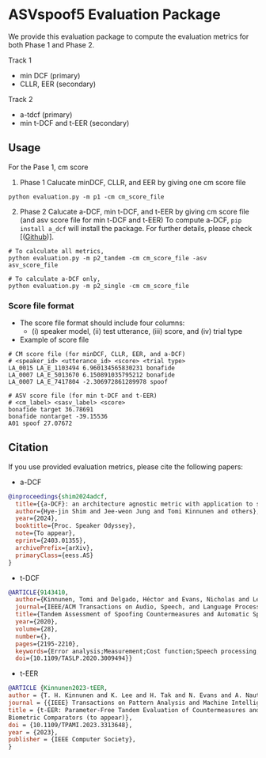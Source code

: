 # ASVspoof5 Evaluation Package
We provide this evaluation package to compute the evaluation metrics for both Phase 1 and Phase 2.

Track 1
* min DCF (primary)
* CLLR, EER (secondary)

Track 2
* a-tdcf (primary)
* min t-DCF and t-EER (secondary)


## Usage
For the Pase 1, cm score 

1. Phase 1
Calucate minDCF, CLLR, and EER by giving one cm score file
```
python evaluation.py -m p1 -cm cm_score_file
```

2. Phase 2
Calucate a-DCF, min t-DCF, and t-EER by giving cm score file (and asv score file for min t-DCF and t-EER)
To compute a-DCF, `pip install a_dcf` will install the package.
For further details, please check [([Github](https://github.com/shimhz/a_DCF))].
```
# To calculate all metrics, 
python evaluation.py -m p2_tandem -cm cm_score_file -asv asv_score_file

# To calculate a-DCF only, 
python evaluation.py -m p2_single -cm cm_score_file
```

### Score file format
- The score file format should include four columns:
  - (i) speaker model, (ii) test utterance, (iii) score, and (iv) trial type
- Example of score file
```
# CM score file (for minDCF, CLLR, EER, and a-DCF)
# <speaker_id> <utterance_id> <score> <trial type> 
LA_0015 LA_E_1103494 6.960134565830231 bonafide
LA_0007 LA_E_5013670 6.150891035795212 bonafide
LA_0007 LA_E_7417804 -2.306972861289978 spoof

# ASV score file (for min t-DCF and t-EER)
# <cm_label> <sasv_label> <score>
bonafide target 36.78691
bonafide nontarget -39.15536
A01 spoof 27.07672
```


## Citation
If you use provided evaluation metrics, please cite the following papers:

* a-DCF
```bibtex
@inproceedings{shim2024adcf,
  title={{a-DCF}: an architecture agnostic metric with application to spoofing-robust speaker verification},
  author={Hye-jin Shim and Jee-weon Jung and Tomi Kinnunen and others},
  year={2024},
  booktitle={Proc. Speaker Odyssey},
  note={To appear},
  eprint={2403.01355},
  archivePrefix={arXiv},
  primaryClass={eess.AS}
}
```

* t-DCF
```bibtex
@ARTICLE{9143410,
  author={Kinnunen, Tomi and Delgado, Héctor and Evans, Nicholas and Lee, Kong Aik and Vestman, Ville and Nautsch, Andreas and Todisco, Massimiliano and Wang, Xin and Sahidullah, Md and Yamagishi, Junichi and Reynolds, Douglas A.},
  journal={IEEE/ACM Transactions on Audio, Speech, and Language Processing}, 
  title={Tandem Assessment of Spoofing Countermeasures and Automatic Speaker Verification: Fundamentals}, 
  year={2020},
  volume={28},
  number={},
  pages={2195-2210},
  keywords={Error analysis;Measurement;Cost function;Speech processing;Electronic mail;Security;IEEE transactions;Automatic speaker verification (ASV);detect- ion cost function;presentation attack detection;spoofing counter- measures},
  doi={10.1109/TASLP.2020.3009494}}
```

* t-EER
```bibtex
@ARTICLE {Kinnunen2023-tEER,
author = {T. H. Kinnunen and K. Lee and H. Tak and N. Evans and A. Nautsch},
journal = {{IEEE} Transactions on Pattern Analysis and Machine Intelligence},
title = {t-EER: Parameter-Free Tandem Evaluation of Countermeasures and
Biometric Comparators (to appear)},
doi = {10.1109/TPAMI.2023.3313648},
year = {2023},
publisher = {IEEE Computer Society},
}
```